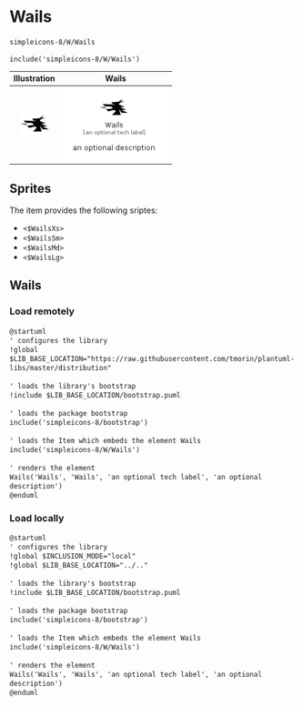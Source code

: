 # Wails


```text
simpleicons-8/W/Wails
```

```text
include('simpleicons-8/W/Wails')
```



| Illustration | Wails |
| :---: | :---: |
| ![illustration for Illustration](../../simpleicons-8/W/Wails.png) | ![illustration for Wails](../../simpleicons-8/W/Wails.Local.png) |



## Sprites
The item provides the following sriptes:

- `<$WailsXs>`
- `<$WailsSm>`
- `<$WailsMd>`
- `<$WailsLg>`





## Wails

### Load remotely
```plantuml
@startuml
' configures the library
!global $LIB_BASE_LOCATION="https://raw.githubusercontent.com/tmorin/plantuml-libs/master/distribution"

' loads the library's bootstrap
!include $LIB_BASE_LOCATION/bootstrap.puml

' loads the package bootstrap
include('simpleicons-8/bootstrap')

' loads the Item which embeds the element Wails
include('simpleicons-8/W/Wails')

' renders the element
Wails('Wails', 'Wails', 'an optional tech label', 'an optional description')
@enduml
```

### Load locally
```plantuml
@startuml
' configures the library
!global $INCLUSION_MODE="local"
!global $LIB_BASE_LOCATION="../.."

' loads the library's bootstrap
!include $LIB_BASE_LOCATION/bootstrap.puml

' loads the package bootstrap
include('simpleicons-8/bootstrap')

' loads the Item which embeds the element Wails
include('simpleicons-8/W/Wails')

' renders the element
Wails('Wails', 'Wails', 'an optional tech label', 'an optional description')
@enduml
```

